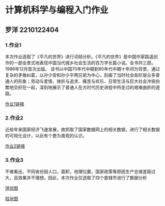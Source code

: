 # 计算机科学与编程入门作业

## 罗洋 2210122404

### 1.作业1
本次作业选取了《平凡的世界》进行词频分析。《平凡的世界》是中国作家路遥创作的一部全景式地表现中国当代城乡社会生活的百万字长篇小说。全书共三部。1986年12月首次出版。
该书以中国70年代中期到80年代中期十年间为背景，通过复杂的矛盾纠葛，以孙少安和孙少平两兄弟为中心，刻画了当时社会各阶层众多普通人的形象；劳动与爱情、挫折与追求、痛苦与欢乐、日常生活与巨大社会冲突纷繁地交织在一起，深刻地展示了普通人在大时代历史进程中所走过的艰难曲折的道路。

[作业1链接](https://modisunset.github.io/平凡的世界人物词云.html)

### 2.作业2
近些年来国家经济飞速发展，故抓取了国家数据网上的相关数据，进行了相关数据的可视化设计，以此有个更为直观的认识。

[作业2链接](https://modisunset.github.io/地区生产总值.html)

### 3.作业3
不难看出，不同省份因人口，面积，地理位置，国家政策等原因生产总值差距过大，且效果并不理想。因此，本次作业仅选取了四个直辖市进行了数据分析

[饼状图](https://modisunset.github.io/饼状图.html)

[柱状图](https://modisunset.github.io/柱状图.html)
